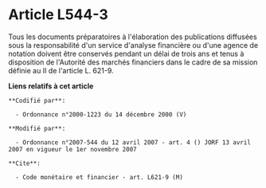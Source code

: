 # Article L544-3

Tous les documents préparatoires à l'élaboration des publications diffusées sous la responsabilité d'un service d'analyse
financière ou d'une agence de notation doivent être conservés pendant un délai de trois ans et tenus à disposition de
l'Autorité des marchés financiers dans le cadre de sa mission définie au II de l'article L. 621-9.

**Liens relatifs à cet article**

	**Codifié par**:

	  - Ordonnance n°2000-1223 du 14 décembre 2000 (V)

	**Modifié par**:

	  - Ordonnance n°2007-544 du 12 avril 2007 - art. 4 () JORF 13 avril 2007 en vigueur le 1er novembre 2007

	**Cite**:

	  - Code monétaire et financier - art. L621-9 (M)

